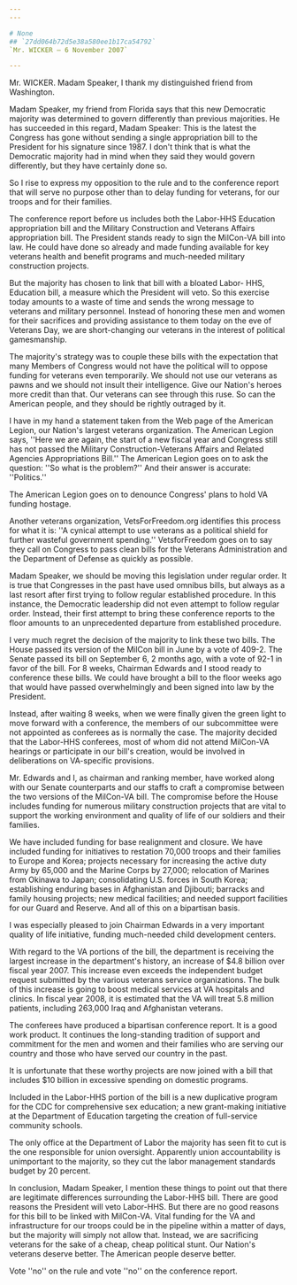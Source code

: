 ```yaml
---
---

# None
## `27dd064b72d5e38a580ee1b17ca54792`
`Mr. WICKER — 6 November 2007`

---
```



Mr. WICKER. Madam Speaker, I thank my distinguished friend from 
Washington.

Madam Speaker, my friend from Florida says that this new Democratic 
majority was determined to govern differently than previous majorities. 
He has succeeded in this regard, Madam Speaker: This is the latest the 
Congress has gone without sending a single appropriation bill to the 
President for his signature since 1987. I don't think that is what the 
Democratic majority had in mind when they said they would govern 
differently, but they have certainly done so.

So I rise to express my opposition to the rule and to the conference 
report that will serve no purpose other than to delay funding for 
veterans, for our troops and for their families.

The conference report before us includes both the Labor-HHS Education 
appropriation bill and the Military Construction and Veterans Affairs 
appropriation bill. The President stands ready to sign the MilCon-VA 
bill into law. He could have done so already and made funding available 
for key veterans health and benefit programs and much-needed military 
construction projects.

But the majority has chosen to link that bill with a bloated Labor-
HHS, Education bill, a measure which the President will veto. So this 
exercise today amounts to a waste of time and sends the wrong message 
to veterans and military personnel. Instead of honoring these men and 
women for their sacrifices and providing assistance to them today on 
the eve of Veterans Day, we are short-changing our veterans in the 
interest of political gamesmanship.

The majority's strategy was to couple these bills with the 
expectation that many Members of Congress would not have the political 
will to oppose funding for veterans even temporarily. We should not use 
our veterans as pawns and we should not insult their intelligence. Give 
our Nation's heroes more credit than that. Our veterans can see through 
this ruse. So can the American people, and they should be rightly 
outraged by it.

I have in my hand a statement taken from the Web page of the American 
Legion, our Nation's largest veterans organization. The American Legion 
says, ''Here we are again, the start of a new fiscal year and Congress 
still has not passed the Military Construction-Veterans Affairs and 
Related Agencies Appropriations Bill.'' The American Legion goes on to 
ask the question: ''So what is the problem?'' And their answer is 
accurate: ''Politics.''

The American Legion goes on to denounce Congress' plans to hold VA 
funding hostage.

Another veterans organization, VetsForFreedom.org identifies this 
process for what it is: ''A cynical attempt to use veterans as a 
political shield for further wasteful government spending.'' 
VetsforFreedom goes on to say they call on Congress to pass clean bills 
for the Veterans Administration and the Department of Defense as 
quickly as possible.

Madam Speaker, we should be moving this legislation under regular 
order. It is true that Congresses in the past have used omnibus bills, 
but always as a last resort after first trying to follow regular 
established procedure. In this instance, the Democratic leadership did 
not even attempt to follow regular order. Instead, their first attempt 
to bring these conference reports to the floor amounts to an 
unprecedented departure from established procedure.

I very much regret the decision of the majority to link these two 
bills. The House passed its version of the MilCon bill in June by a 
vote of 409-2. The Senate passed its bill on September 6, 2 months ago, 
with a vote of 92-1 in favor of the bill. For 8 weeks, Chairman Edwards 
and I stood ready to conference these bills. We could have brought a 
bill to the floor weeks ago that would have passed overwhelmingly and 
been signed into law by the President.

Instead, after waiting 8 weeks, when we were finally given the green 
light to move forward with a conference, the members of our 
subcommittee were not appointed as conferees as is normally the case. 
The majority decided that the Labor-HHS conferees, most of whom did not 
attend MilCon-VA hearings or participate in our bill's creation, would 
be involved in deliberations on VA-specific provisions.

Mr. Edwards and I, as chairman and ranking member, have worked along 
with our Senate counterparts and our staffs to craft a compromise 
between the two versions of the MilCon-VA bill. The compromise before 
the House includes funding for numerous military construction projects 
that are vital to support the working environment and quality of life 
of our soldiers and their families.

We have included funding for base realignment and closure. We have 
included funding for initiatives to restation 70,000 troops and their 
families to Europe and Korea; projects necessary for increasing the 
active duty Army by 65,000 and the Marine Corps by 27,000; relocation 
of Marines from Okinawa to Japan; consolidating U.S. forces in South 
Korea; establishing enduring bases in Afghanistan and Djibouti; 
barracks and family housing projects; new medical facilities; and 
needed support facilities for our Guard and Reserve. And all of this on 
a bipartisan basis.

I was especially pleased to join Chairman Edwards in a very important 
quality of life initiative, funding much-needed child development 
centers.

With regard to the VA portions of the bill, the department is 
receiving the largest increase in the department's history, an increase 
of $4.8 billion over fiscal year 2007. This increase even exceeds the 
independent budget request submitted by the various veterans service 
organizations. The bulk of this increase is going to boost medical 
services at VA hospitals and clinics. In fiscal year 2008, it is 
estimated that the VA will treat 5.8 million patients, including 
263,000 Iraq and Afghanistan veterans.

The conferees have produced a bipartisan conference report. It is a 
good work product. It continues the long-standing tradition of support 
and commitment for the men and women and their families who are serving 
our country and those who have served our country in the past.

It is unfortunate that these worthy projects are now joined with a 
bill that includes $10 billion in excessive spending on domestic 
programs.

Included in the Labor-HHS portion of the bill is a new duplicative 
program for the CDC for comprehensive sex education; a new grant-making 
initiative at the Department of Education targeting the creation of 
full-service community schools.

The only office at the Department of Labor the majority has seen fit 
to cut is the one responsible for union oversight. Apparently union 
accountability is unimportant to the majority, so they cut the labor 
management standards budget by 20 percent.

In conclusion, Madam Speaker, I mention these things to point out 
that there are legitimate differences surrounding the Labor-HHS bill. 
There are good reasons the President will veto Labor-HHS. But there are 
no good reasons for this bill to be linked with MilCon-VA. Vital 
funding for the VA and infrastructure for our troops could be in the 
pipeline within a matter of days, but the majority will simply not 
allow that. Instead, we are sacrificing veterans for the sake of a 
cheap, cheap political stunt. Our Nation's veterans deserve better. The 
American people deserve better.

Vote ''no'' on the rule and vote ''no'' on the conference report.